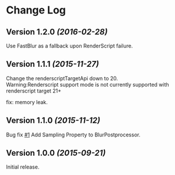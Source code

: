 Change Log
==========

Version 1.2.0 *(2016-02-28)*
----------------------------

Use FastBlur as a fallback upon RenderScript failure.

Version 1.1.1 *(2015-11-27)*
----------------------------

Change the renderscriptTargetApi down to 20.  
 Warning:Renderscript support mode is not currently supported with renderscript target 21+  

fix: memory leak.

Version 1.1.0 *(2015-11-12)*
----------------------------

Bug fix [#1](https://github.com/wasabeef/fresco-processors/issues/1)
Add Sampling Property to BlurPostprocessor.

Version 1.0.0 *(2015-09-21)*
----------------------------

Initial release.
